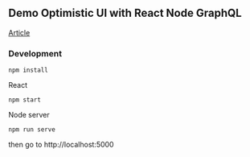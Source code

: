 ## Demo Optimistic UI with React Node GraphQL

[Article](https://medium.com/swlh/how-to-use-optimistic-ui-in-react-and-apollo-graphql-c53f76de360f)


### Development

```
npm install
```

React

```
npm start
```

Node server

```
npm run serve
```

then go to http://localhost:5000
